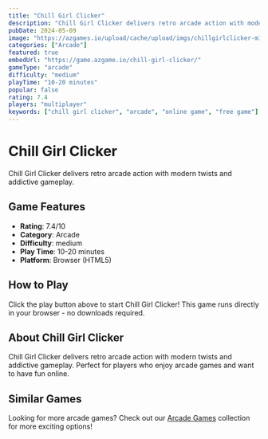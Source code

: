 ```yaml
---
title: "Chill Girl Clicker"
description: "Chill Girl Clicker delivers retro arcade action with modern twists and addictive gameplay."
pubDate: 2024-05-09
image: "https://azgames.io/upload/cache/upload/imgs/chillgirlclicker-m144x144.webp"
categories: ["Arcade"]
featured: true
embedUrl: "https://game.azgame.io/chill-girl-clicker/"
gameType: "arcade"
difficulty: "medium"
playTime: "10-20 minutes"
popular: false
rating: 7.4
players: "multiplayer"
keywords: ["chill girl clicker", "arcade", "online game", "free game"]
---
```


# Chill Girl Clicker

Chill Girl Clicker delivers retro arcade action with modern twists and addictive gameplay.

## Game Features

- **Rating**: 7.4/10
- **Category**: Arcade
- **Difficulty**: medium
- **Play Time**: 10-20 minutes
- **Platform**: Browser (HTML5)

## How to Play

Click the play button above to start Chill Girl Clicker! This game runs directly in your browser - no downloads required.

## About Chill Girl Clicker

Chill Girl Clicker delivers retro arcade action with modern twists and addictive gameplay. Perfect for players who enjoy arcade games and want to have fun online.

## Similar Games

Looking for more arcade games? Check out our [Arcade Games](/categories/arcade) collection for more exciting options!
